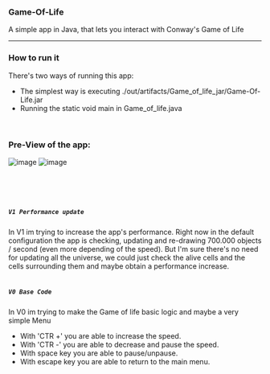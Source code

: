 ### **Game-Of-Life**

A simple app in Java, that lets you interact with Conway's Game of Life

------

### **How to run it**
There's two ways of running this app:
* The simplest way is executing ./out/artifacts/Game_of_life_jar/Game-Of-Life.jar
* Running the static void main in Game_of_life.java


<br/>

### **Pre-View of the app:**
![image](https://user-images.githubusercontent.com/30934149/118011248-1a019900-b350-11eb-87f6-32a761a132da.png)
![image](https://user-images.githubusercontent.com/30934149/118014980-1112c680-b354-11eb-9601-527b0803979f.png)

<br/>
<br/>
<br/>

##### `V1 Performance update`

In V1 im trying to increase the app's performance. Right now in the default configuration the app is checking, updating and re-drawing 700.000 objects / second (even more depending of the speed).
But I'm sure there's no need for updating all the universe, we could just check the alive cells and the cells surrounding them and maybe obtain a performance increase.
<br/>
<br/>

##### `V0 Base Code`

In V0 im trying to make the Game of life basic logic and maybe a very simple Menu
* With 'CTR +' you are able to increase the speed.
* With 'CTR -' you are able to decrease and pause the speed.
* With space key you are able to pause/unpause.
* With escape key you are able to return to the main menu.
